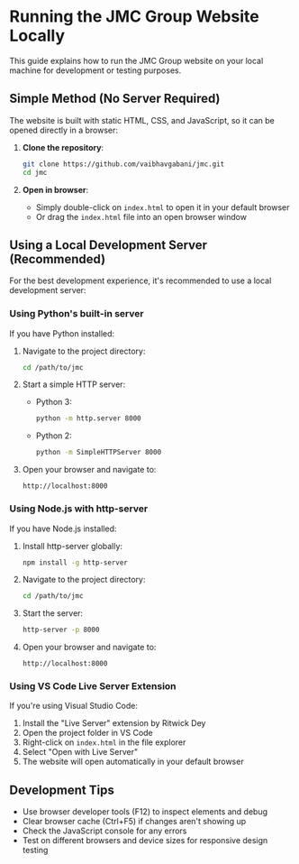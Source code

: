 # Running the JMC Group Website Locally

This guide explains how to run the JMC Group website on your local machine for development or testing purposes.

## Simple Method (No Server Required)

The website is built with static HTML, CSS, and JavaScript, so it can be opened directly in a browser:

1. **Clone the repository**:
   ```bash
   git clone https://github.com/vaibhavgabani/jmc.git
   cd jmc
   ```

2. **Open in browser**:
   - Simply double-click on `index.html` to open it in your default browser
   - Or drag the `index.html` file into an open browser window

## Using a Local Development Server (Recommended)

For the best development experience, it's recommended to use a local development server:

### Using Python's built-in server

If you have Python installed:

1. Navigate to the project directory:
   ```bash
   cd /path/to/jmc
   ```

2. Start a simple HTTP server:
   - Python 3:
     ```bash
     python -m http.server 8000
     ```
   - Python 2:
     ```bash
     python -m SimpleHTTPServer 8000
     ```

3. Open your browser and navigate to:
   ```
   http://localhost:8000
   ```

### Using Node.js with http-server

If you have Node.js installed:

1. Install http-server globally:
   ```bash
   npm install -g http-server
   ```

2. Navigate to the project directory:
   ```bash
   cd /path/to/jmc
   ```

3. Start the server:
   ```bash
   http-server -p 8000
   ```

4. Open your browser and navigate to:
   ```
   http://localhost:8000
   ```

### Using VS Code Live Server Extension

If you're using Visual Studio Code:

1. Install the "Live Server" extension by Ritwick Dey
2. Open the project folder in VS Code
3. Right-click on `index.html` in the file explorer
4. Select "Open with Live Server"
5. The website will open automatically in your default browser

## Development Tips

- Use browser developer tools (F12) to inspect elements and debug
- Clear browser cache (Ctrl+F5) if changes aren't showing up
- Check the JavaScript console for any errors
- Test on different browsers and device sizes for responsive design testing
